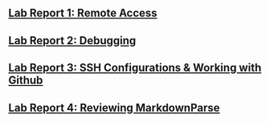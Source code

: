## [Lab Report 1: Remote Access](lab-report-1-week-2.md)
## [Lab Report 2: Debugging](lab-report-2-week-4.md)
## [Lab Report 3: SSH Configurations & Working with Github](lab-report-3-week-6.md)
## [Lab Report 4: Reviewing MarkdownParse](lab-report-4-week-8.md)
